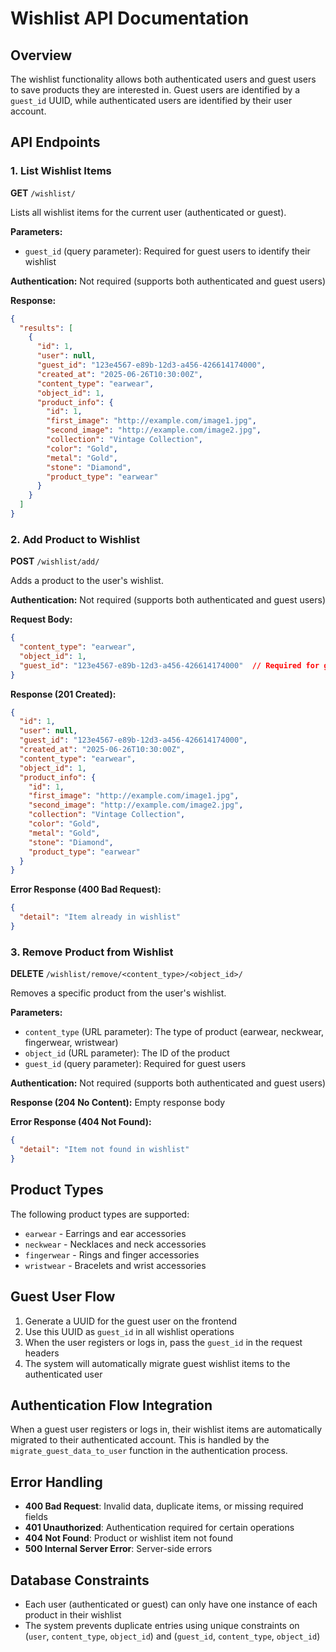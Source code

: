 # Wishlist API Documentation

## Overview
The wishlist functionality allows both authenticated users and guest users to save products they are interested in. Guest users are identified by a `guest_id` UUID, while authenticated users are identified by their user account.

## API Endpoints

### 1. List Wishlist Items
**GET** `/wishlist/`

Lists all wishlist items for the current user (authenticated or guest).

**Parameters:**
- `guest_id` (query parameter): Required for guest users to identify their wishlist

**Authentication:** Not required (supports both authenticated and guest users)

**Response:**
```json
{
  "results": [
    {
      "id": 1,
      "user": null,
      "guest_id": "123e4567-e89b-12d3-a456-426614174000",
      "created_at": "2025-06-26T10:30:00Z",
      "content_type": "earwear",
      "object_id": 1,
      "product_info": {
        "id": 1,
        "first_image": "http://example.com/image1.jpg",
        "second_image": "http://example.com/image2.jpg",
        "collection": "Vintage Collection",
        "color": "Gold",
        "metal": "Gold",
        "stone": "Diamond",
        "product_type": "earwear"
      }
    }
  ]
}
```

### 2. Add Product to Wishlist
**POST** `/wishlist/add/`

Adds a product to the user's wishlist.

**Authentication:** Not required (supports both authenticated and guest users)

**Request Body:**
```json
{
  "content_type": "earwear",
  "object_id": 1,
  "guest_id": "123e4567-e89b-12d3-a456-426614174000"  // Required for guest users
}
```

**Response (201 Created):**
```json
{
  "id": 1,
  "user": null,
  "guest_id": "123e4567-e89b-12d3-a456-426614174000",
  "created_at": "2025-06-26T10:30:00Z",
  "content_type": "earwear",
  "object_id": 1,
  "product_info": {
    "id": 1,
    "first_image": "http://example.com/image1.jpg",
    "second_image": "http://example.com/image2.jpg",
    "collection": "Vintage Collection",
    "color": "Gold",
    "metal": "Gold",
    "stone": "Diamond",
    "product_type": "earwear"
  }
}
```

**Error Response (400 Bad Request):**
```json
{
  "detail": "Item already in wishlist"
}
```

### 3. Remove Product from Wishlist
**DELETE** `/wishlist/remove/<content_type>/<object_id>/`

Removes a specific product from the user's wishlist.

**Parameters:**
- `content_type` (URL parameter): The type of product (earwear, neckwear, fingerwear, wristwear)
- `object_id` (URL parameter): The ID of the product
- `guest_id` (query parameter): Required for guest users

**Authentication:** Not required (supports both authenticated and guest users)

**Response (204 No Content):** Empty response body

**Error Response (404 Not Found):**
```json
{
  "detail": "Item not found in wishlist"
}
```

## Product Types
The following product types are supported:
- `earwear` - Earrings and ear accessories
- `neckwear` - Necklaces and neck accessories  
- `fingerwear` - Rings and finger accessories
- `wristwear` - Bracelets and wrist accessories

## Guest User Flow
1. Generate a UUID for the guest user on the frontend
2. Use this UUID as `guest_id` in all wishlist operations
3. When the user registers or logs in, pass the `guest_id` in the request headers
4. The system will automatically migrate guest wishlist items to the authenticated user

## Authentication Flow Integration
When a guest user registers or logs in, their wishlist items are automatically migrated to their authenticated account. This is handled by the `migrate_guest_data_to_user` function in the authentication process.

## Error Handling
- **400 Bad Request**: Invalid data, duplicate items, or missing required fields
- **401 Unauthorized**: Authentication required for certain operations
- **404 Not Found**: Product or wishlist item not found
- **500 Internal Server Error**: Server-side errors

## Database Constraints
- Each user (authenticated or guest) can only have one instance of each product in their wishlist
- The system prevents duplicate entries using unique constraints on (`user`, `content_type`, `object_id`) and (`guest_id`, `content_type`, `object_id`)
